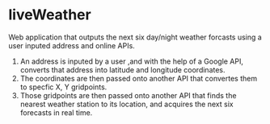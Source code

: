 # liveWeather

Web application that outputs the next six day/night weather forcasts using a user inputed address and online APIs.

1) An address is inputed by a user ,and with the help of a Google API, converts that address into latitude and longitude coordinates. 
2) The coordinates are then passed onto another API that convertes them to specfic X, Y gridpoints.
3) Those gridpoints are then passed onto another API that finds the nearest weather station to its location, and acquires the next six forecasts in real time. 
